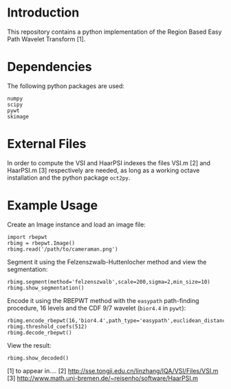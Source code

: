 # Introduction
This repository contains a python implementation of the Region Based Easy Path Wavelet Transform [1]. 

# Dependencies
The following python packages are used:

	numpy
	scipy
	pywt
	skimage


# External Files
In order to compute the VSI and HaarPSI indexes the files VSI.m [2] and HaarPSI.m [3] respectively are needed, as long as a working octave installation and the python package `oct2py`.


# Example Usage

Create an Image instance and load an image file:

	import rbepwt
    rbimg = rbepwt.Image()
    rbimg.read('/path/to/cameraman.png')
	
Segment it using the Felzenszwalb-Huttenlocher method and view the segmentation:

	rbimg.segment(method='felzenszwalb',scale=200,sigma=2,min_size=10)
	rbimg.show_segmentation()

Encode it using the RBEPWT method with the `easypath` path-finding procedure, 16 levels and the CDF 9/7 wavelet (`bior4.4` in `pywt`):

	rbimg.encode_rbepwt(16,'bior4.4',path_type='easypath',euclidean_distance=True)
	rbimg.threshold_coefs(512)
	rbimg.decode_rbepwt()
	
View the result:

	rbimg.show_decoded()
    


[1] to appear in....
[2] http://sse.tongji.edu.cn/linzhang/IQA/VSI/Files/VSI.m
[3] http://www.math.uni-bremen.de/~reisenho/software/HaarPSI.m

